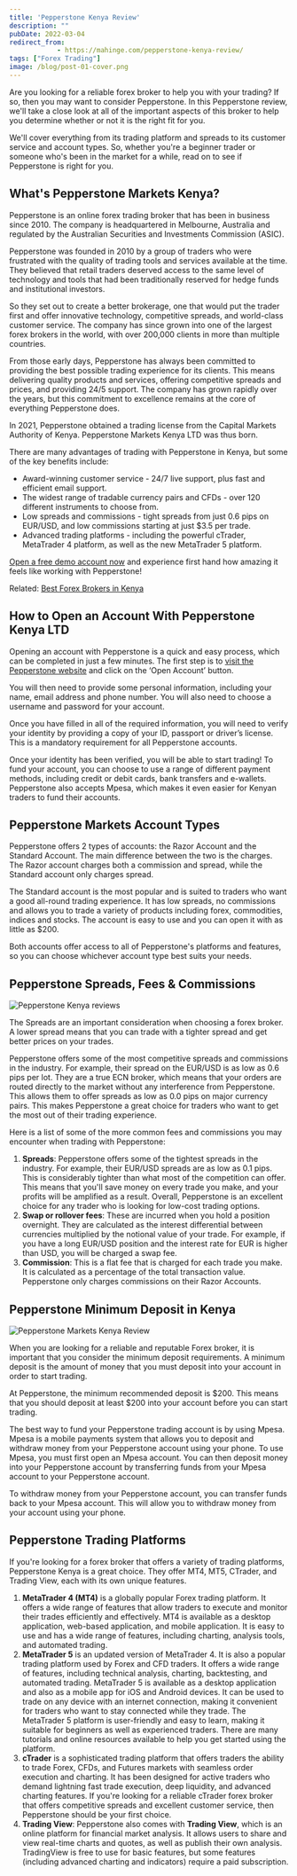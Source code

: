 ```yaml
---
title: 'Pepperstone Kenya Review'
description: ""
pubDate: 2022-03-04
redirect_from:
            - https://mahinge.com/pepperstone-kenya-review/
tags: ["Forex Trading"]
image: /blog/post-01-cover.png
---
```

<!-- wp:paragraph -->

Are you looking for a reliable forex broker to help you with your trading? If so, then you may want to consider Pepperstone. In this Pepperstone review, we'll take a close look at all of the important aspects of this broker to help you determine whether or not it is the right fit for you.

<!-- /wp:paragraph -->

<!-- wp:paragraph -->

We'll cover everything from its trading platform and spreads to its customer service and account types. So, whether you're a beginner trader or someone who's been in the market for a while, read on to see if Pepperstone is right for you.

<!-- /wp:paragraph -->

<!-- wp:heading -->

## What's Pepperstone Markets Kenya?

<!-- /wp:heading -->

<!-- wp:paragraph -->

Pepperstone is an online forex trading broker that has been in business since 2010. The company is headquartered in Melbourne, Australia and regulated by the Australian Securities and Investments Commission (ASIC).

<!-- /wp:paragraph -->

<!-- wp:paragraph -->

Pepperstone was founded in 2010 by a group of traders who were frustrated with the quality of trading tools and services available at the time. They believed that retail traders deserved access to the same level of technology and tools that had been traditionally reserved for hedge funds and institutional investors.

<!-- /wp:paragraph -->

<!-- wp:paragraph -->

So they set out to create a better brokerage, one that would put the trader first and offer innovative technology, competitive spreads, and world-class customer service. The company has since grown into one of the largest forex brokers in the world, with over 200,000 clients in more than multiple countries.

<!-- /wp:paragraph -->

<!-- wp:paragraph -->

From those early days, Pepperstone has always been committed to providing the best possible trading experience for its clients. This means delivering quality products and services, offering competitive spreads and prices, and providing 24/5 support. The company has grown rapidly over the years, but this commitment to excellence remains at the core of everything Pepperstone does.

<!-- /wp:paragraph -->

<!-- wp:paragraph -->

In 2021, Pepperstone obtained a trading license from the Capital Markets Authority of Kenya. Pepperstone Markets Kenya LTD was thus born.

<!-- /wp:paragraph -->

<!-- wp:paragraph -->

There are many advantages of trading with Pepperstone in Kenya, but some of the key benefits include:

<!-- /wp:paragraph -->

<!-- wp:list -->

- Award-winning customer service - 24/7 live support, plus fast and efficient email support.
- The widest range of tradable currency pairs and CFDs - over 120 different instruments to choose from.
- Low spreads and commissions - tight spreads from just 0.6 pips on EUR/USD, and low commissions starting at just \$3.5 per trade.
- Advanced trading platforms - including the powerful cTrader, MetaTrader 4 platform, as well as the new MetaTrader 5 platform.

<!-- /wp:list -->

<!-- wp:paragraph -->

[Open a free demo account now](https://mahinge.com/loves/pepperstone/) and experience first hand how amazing it feels like working with Pepperstone!

<!-- /wp:paragraph -->

<!-- wp:paragraph -->

Related: [Best Forex Brokers in Kenya](https://mahinge.com/best-forex-brokers-with-mpesa-deposits/)

<!-- /wp:paragraph -->

<!-- wp:heading -->

## How to Open an Account With Pepperstone Kenya LTD

<!-- /wp:heading -->

<!-- wp:paragraph -->

Opening an account with Pepperstone is a quick and easy process, which can be completed in just a few minutes. The first step is to [visit the Pepperstone website](https://mahinge.com/loves/pepperstone/) and click on the ‘Open Account’ button.

<!-- /wp:paragraph -->

<!-- wp:paragraph -->

You will then need to provide some personal information, including your name, email address and phone number. You will also need to choose a username and password for your account.

<!-- /wp:paragraph -->

<!-- wp:paragraph -->

Once you have filled in all of the required information, you will need to verify your identity by providing a copy of your ID, passport or driver’s license. This is a mandatory requirement for all Pepperstone accounts.

<!-- /wp:paragraph -->

<!-- wp:paragraph -->

Once your identity has been verified, you will be able to start trading! To fund your account, you can choose to use a range of different payment methods, including credit or debit cards, bank transfers and e-wallets. Pepperstone also accepts Mpesa, which makes it even easier for Kenyan traders to fund their accounts.

<!-- /wp:paragraph -->

<!-- wp:heading -->

## Pepperstone Markets Account Types

<!-- /wp:heading -->

<!-- wp:paragraph -->

Pepperstone offers 2 types of accounts: the Razor Account and the Standard Account. The main difference between the two is the charges. The Razor account charges both a commission and spread, while the Standard account only charges spread.

<!-- /wp:paragraph -->

<!-- wp:paragraph -->

The Standard account is the most popular and is suited to traders who want a good all-round trading experience. It has low spreads, no commissions and allows you to trade a variety of products including forex, commodities, indices and stocks. The account is easy to use and you can open it with as little as \$200.

<!-- /wp:paragraph -->

<!-- wp:paragraph -->

Both accounts offer access to all of Pepperstone's platforms and features, so you can choose whichever account type best suits your needs.

<!-- /wp:paragraph -->

<!-- wp:heading -->

## Pepperstone Spreads, Fees & Commissions

<!-- /wp:heading -->

<!-- wp:image {"align":"center","id":832,"sizeSlug":"large","linkDestination":"none"} -->

![Pepperstone Kenya reviews](./images/wp-content-uploads-2022-03-Pepperstone-Kenya-review-1024x512.jpg)

<!-- /wp:image -->

<!-- wp:paragraph -->

The Spreads are an important consideration when choosing a forex broker. A lower spread means that you can trade with a tighter spread and get better prices on your trades.

<!-- /wp:paragraph -->

<!-- wp:paragraph -->

Pepperstone offers some of the most competitive spreads and commissions in the industry. For example, their spread on the EUR/USD is as low as 0.6 pips per lot. They are a true ECN broker, which means that your orders are routed directly to the market without any interference from Pepperstone. This allows them to offer spreads as low as 0.0 pips on major currency pairs. This makes Pepperstone a great choice for traders who want to get the most out of their trading experience.

<!-- /wp:paragraph -->

<!-- wp:paragraph -->

Here is a list of some of the more common fees and commissions you may encounter when trading with Pepperstone:

<!-- /wp:paragraph -->

<!-- wp:list {"ordered":true} -->

1.  **Spreads**: Pepperstone offers some of the tightest spreads in the industry. For example, their EUR/USD spreads are as low as 0.1 pips. This is considerably tighter than what most of the competition can offer. This means that you'll save money on every trade you make, and your profits will be amplified as a result. Overall, Pepperstone is an excellent choice for any trader who is looking for low-cost trading options.
2.  **Swap or rollover fees**: These are incurred when you hold a position overnight. They are calculated as the interest differential between currencies multiplied by the notional value of your trade. For example, if you have a long EUR/USD position and the interest rate for EUR is higher than USD, you will be charged a swap fee.
3.  **Commission**: This is a flat fee that is charged for each trade you make. It is calculated as a percentage of the total transaction value. Pepperstone only charges commissions on their Razor Accounts.

<!-- /wp:list -->

<!-- wp:heading -->

## Pepperstone Minimum Deposit in Kenya

<!-- /wp:heading -->

<!-- wp:image {"align":"center","id":831,"sizeSlug":"large","linkDestination":"none"} -->

![Pepperstone Markets Kenya Review](./images/wp-content-uploads-2022-03-Pepperstone-Kenya-Minimum-Deposit-1024x512.jpg)

<!-- /wp:image -->

<!-- wp:paragraph -->

When you are looking for a reliable and reputable Forex broker, it is important that you consider the minimum deposit requirements. A minimum deposit is the amount of money that you must deposit into your account in order to start trading.

<!-- /wp:paragraph -->

<!-- wp:paragraph -->

At Pepperstone, the minimum recommended deposit is $200. This means that you should deposit at least $200 into your account before you can start trading.

<!-- /wp:paragraph -->

<!-- wp:paragraph -->

The best way to fund your Pepperstone trading account is by using Mpesa. Mpesa is a mobile payments system that allows you to deposit and withdraw money from your Pepperstone account using your phone. To use Mpesa, you must first open an Mpesa account. You can then deposit money into your Pepperstone account by transferring funds from your Mpesa account to your Pepperstone account.

<!-- /wp:paragraph -->

<!-- wp:paragraph -->

To withdraw money from your Pepperstone account, you can transfer funds back to your Mpesa account. This will allow you to withdraw money from your account using your phone.

<!-- /wp:paragraph -->

<!-- wp:heading -->

## Pepperstone Trading Platforms

<!-- /wp:heading -->

<!-- wp:paragraph -->

If you're looking for a forex broker that offers a variety of trading platforms, Pepperstone Kenya is a great choice. They offer MT4, MT5, CTrader, and Trading View, each with its own unique features.

<!-- /wp:paragraph -->

<!-- wp:list {"ordered":true} -->

1.  **MetaTrader 4 (MT4)** is a globally popular Forex trading platform. It offers a wide range of features that allow traders to execute and monitor their trades efficiently and effectively. MT4 is available as a desktop application, web-based application, and mobile application. It is easy to use and has a wide range of features, including charting, analysis tools, and automated trading.
2.  **MetaTrader 5** is an updated version of MetaTrader 4. It is also a popular trading platform used by Forex and CFD traders. It offers a wide range of features, including technical analysis, charting, backtesting, and automated trading. MetaTrader 5 is available as a desktop application and also as a mobile app for iOS and Android devices. It can be used to trade on any device with an internet connection, making it convenient for traders who want to stay connected while they trade. The MetaTrader 5 platform is user-friendly and easy to learn, making it suitable for beginners as well as experienced traders. There are many tutorials and online resources available to help you get started using the platform.
3.  **cTrader** is a sophisticated trading platform that offers traders the ability to trade Forex, CFDs, and Futures markets with seamless order execution and charting. It has been designed for active traders who demand lightning fast trade execution, deep liquidity, and advanced charting features. If you're looking for a reliable cTrader forex broker that offers competitive spreads and excellent customer service, then Pepperstone should be your first choice.
4.  **Trading View**: Pepperstone also comes with **Trading View**, which is an online platform for financial market analysis. It allows users to share and view real-time charts and quotes, as well as publish their own analysis. TradingView is free to use for basic features, but some features (including advanced charting and indicators) require a paid subscription.

<!-- /wp:list -->
